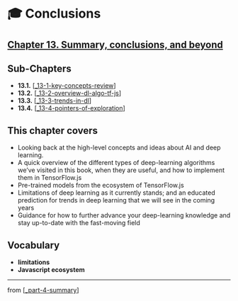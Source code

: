 # 🎓 Conclusions

## [**Chapter 13.** Summary, conclusions, and beyond](https://livebook.manning.com/book/deep-learning-with-javascript/chapter-13/4)

## Sub-Chapters

- **13.1.** [[_13-1-key-concepts-review]]
- **13.2.** [[_13-2-overview-dl-algo-tf-js]]
- **13.3.** [[_13-3-trends-in-dl]]
- **13.4.** [[_13-4-pointers-of-exploration]]

## This chapter covers

- Looking back at the high-level concepts and ideas about AI and deep learning.
- A quick overview of the different types of deep-learning algorithms we’ve visited in this book, when they are useful, and how to implement them in TensorFlow.js
- Pre-trained models from the ecosystem of TensorFlow.js
- Limitations of deep learning as it currently stands; and an educated prediction for trends in deep learning that we will see in the coming years
- Guidance for how to further advance your deep-learning knowledge and stay up-to-date with the fast-moving field

## **Vocabulary**

- **limitations**
- **Javascript ecosystem**

---

from [[_part-4-summary]]

[//begin]: # "Autogenerated link references for markdown compatibility"
[_13-1-key-concepts-review]: 13-1-key-concepts-review/_13-1-key-concepts-review.md "🎓 Key Concepts"
[_13-2-overview-dl-algo-tf-js]: 13-2-overview-dl-algo-tf-js/_13-2-overview-dl-algo-tf-js.md "🎓 DL Algo TF.js"
[_13-3-trends-in-dl]: 13-3-trends-in-dl/_13-3-trends-in-dl.md "🎓 Trends in DL"
[_13-4-pointers-of-exploration]: 13-4-pointers-of-exploration/_13-4-pointers-of-exploration.md "🎓 Exploration"
[_part-4-summary]: ../_part-4-summary.md "Part 4 Summary"
[//end]: # "Autogenerated link references"
